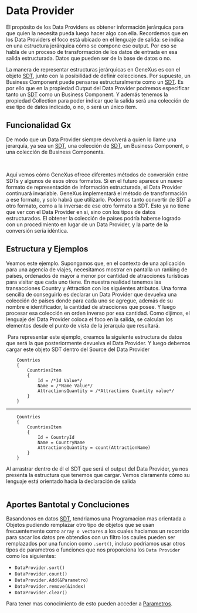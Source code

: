 # Data Provider

<!-- ## Browser API Access Restrictions

Because VuePress applications are server-rendered in Node.js when generating static builds, any Vue usage must conform to the [universal code requirements](https://ssr.vuejs.org/en/universal.html). In short, make sure to only access Browser / DOM APIs in `beforeMount` or `mounted` hooks.

If you are using or demoing components that are not SSR friendly (for example containing custom directives), you can wrap them inside the built-in `<ClientOnly>` component:

## -->

El propósito de los Data Providers es obtener información jerárquica para que quien la necesita pueda luego hacer algo con ella. Recordemos que en los Data Providers el foco está ubicado en el lenguaje de salida: se indica en una estructura jerárquica cómo se compone ese output. Por eso se habla de un proceso de transformación de los datos de entrada en esa salida estructurada. Datos que pueden ser de la base de datos o no.

La manera de representar estructuras jerárquicas en GeneXus es con el objeto [SDT](http://library.gxtechnical.com/gxdlsp/dist/GeneXus/DevEnv/Docum/ReleaseNotes/8.0/StructureDatatype.htm#:~:text=El%20objeto%20GeneXus%20Structured%20Data,facilita%20y%20potencia%20la%20programaci%C3%B3n.), junto con la posibilidad de definir colecciones. Por supuesto, un Business Component puede pensarse estructuralmente como un [SDT](http://library.gxtechnical.com/gxdlsp/dist/GeneXus/DevEnv/Docum/ReleaseNotes/8.0/StructureDatatype.htm#:~:text=El%20objeto%20GeneXus%20Structured%20Data,facilita%20y%20potencia%20la%20programaci%C3%B3n.). Es por ello que en la propiedad Output del Data Provider podremos especificar tanto un [SDT](http://library.gxtechnical.com/gxdlsp/dist/GeneXus/DevEnv/Docum/ReleaseNotes/8.0/StructureDatatype.htm#:~:text=El%20objeto%20GeneXus%20Structured%20Data,facilita%20y%20potencia%20la%20programaci%C3%B3n.) como un Business Component. Y además tenemos la propiedad Collection para poder indicar que la salida será una colección de ese tipo de datos indicado, o no, o será un único ítem.

## Funcionalidad Gx

De modo que un Data Provider siempre devolverá a quien lo llame una jerarquía, ya sea un [SDT](http://library.gxtechnical.com/gxdlsp/dist/GeneXus/DevEnv/Docum/ReleaseNotes/8.0/StructureDatatype.htm#:~:text=El%20objeto%20GeneXus%20Structured%20Data,facilita%20y%20potencia%20la%20programaci%C3%B3n.), una colección de [SDT](http://library.gxtechnical.com/gxdlsp/dist/GeneXus/DevEnv/Docum/ReleaseNotes/8.0/StructureDatatype.htm#:~:text=El%20objeto%20GeneXus%20Structured%20Data,facilita%20y%20potencia%20la%20programaci%C3%B3n.), un Business Component, o una colección de Business Components.

<img :src="$withBase('/img/01.png')">
<img :src="$withBase('/img/02.png')">

Aquí vemos cómo GeneXus ofrece diferentes métodos de conversión entre SDTs y algunos de esos otros formatos. Si en el futuro aparece un nuevo formato de representación de información estructurada, el Data Provider continuará invariable. GeneXus implementará el método de transformación a ese formato, y solo habrá que utilizarlo. Podemos tanto convertir de SDT a otro formato, como a la inversa: de ese otro formato a SDT. Esto ya no tiene que ver con el Data Provider en si, sino con los tipos de datos estructurados. El obtener la colección de países podría haberse logrado con un procedimiento en lugar de un Data Provider, y la parte de la conversión sería idéntica.

## Estructura y Ejemplos

Veamos este ejemplo. Supongamos que, en el contexto de una aplicación para una agencia de viajes, necesitamos mostrar en pantalla un ranking de países, ordenados de mayor a menor por cantidad de atracciones turísticas para visitar que cada uno tiene. En nuestra realidad tenemos las transacciones Country y Attraction con los siguientes atributos. Una forma sencilla de conseguirlo es declarar un Data Provider que devuelva una colección de países donde para cada uno se agregue, además de su nombre e identificador, la cantidad de atracciones que posee. Y luego procesar esa colección en orden inverso por esa cantidad. Como dijimos, el lenguaje del Data Provider coloca el foco en la salida, se calculan los elementos desde el punto de vista de la jerarquía que resultará.

<img :src="$withBase('/img/03.png')">
Para representar este ejemplo, creamos la siguiente estructura de datos
que será la que posteriormente devuelva el Data Provider. Y luego
debemos cargar este objeto SDT dentro del Source del Data Provider

```GeneXus
    Countries
    {
        CountriesItem
        {
            Id = /*Id Value*/
            Name = /*Name Value*/
            AttractionsQuantity = /*Attractions Quantity value*/
        }
    }
```
-------------------------------------------------------------------------------------------------------------------------------
```GeneXus
    Countries
    {
        CountriesItem
        {
            Id = CountryId
            Name = CountryName
            AttractionsQuantity = count(AttractionName)
        }
    }
```


Al arrastrar dentro de él el SDT que será el output del Data Provider, ya nos
presenta la estructura que tenemos que cargar. Vemos claramente cómo
su lenguaje está orientado hacia la declaración de salida

<img :src="$withBase('/img/04.png')">

## Aportes Bantotal y Concluciones

Basandonos en datos [SDT](http://library.gxtechnical.com/gxdlsp/dist/GeneXus/DevEnv/Docum/ReleaseNotes/8.0/StructureDatatype.htm#:~:text=El%20objeto%20GeneXus%20Structured%20Data,facilita%20y%20potencia%20la%20programaci%C3%B3n.), tendriamos una Programacion mas orientada a Objetos pudiendo remplazar otro tipo de objetos que se usan frecuentemente como `array o vectores` a los cuales haciamos un recorrido para sacar los datos pre obtendios con un filtro los caules pueden ser remplazados por una funcion como `.sort()`, incluso podriamos usar otros tipos de parametros o funciones que nos proporciona los `Data Provider` como los siguientes:

* ```DataProvider.sort()```
* ```DataProvider.count()```
* ```DataProvider.Add(&Parametro)```
* ```DataProvider.remove(&index)```
* ```DataProvider.clear()```

Para tener mas conocimiento de esto pueden acceder a [Parametros](https://wiki.genexus.com/commwiki/servlet/wiki?6352,Collection%20variables).




